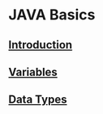 # JAVA Basics

## [Introduction](docs/basic.md)

## [Variables](docs/variables.md)

## [Data Types](docs/datatypes.md)
